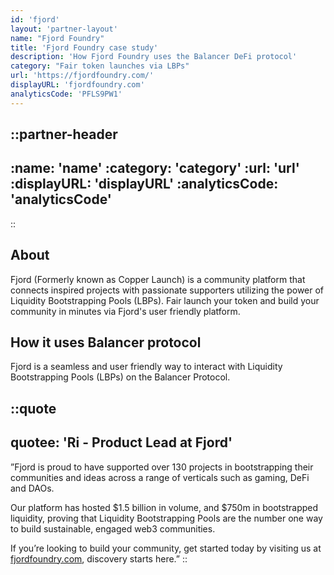 ```yaml
---
id: 'fjord'
layout: 'partner-layout'
name: "Fjord Foundry"
title: 'Fjord Foundry case study'
description: 'How Fjord Foundry uses the Balancer DeFi protocol'
category: "Fair token launches via LBPs"
url: 'https://fjordfoundry.com/'
displayURL: 'fjordfoundry.com'
analyticsCode: 'PFLS9PW1'
---
```


::partner-header
---
:name: 'name'
:category: 'category'
:url: 'url'
:displayURL: 'displayURL'
:analyticsCode: 'analyticsCode'
---
::

## About

Fjord (Formerly known as Copper Launch) is a community platform that connects inspired projects with passionate supporters utilizing the power of Liquidity Bootstrapping Pools (LBPs). Fair launch your token and build your community in minutes via Fjord's user friendly platform.

## How it uses Balancer protocol

Fjord is a seamless and user friendly way to interact with Liquidity Bootstrapping Pools (LBPs) on the Balancer Protocol.


::quote
---
quotee: 'Ri - Product Lead at Fjord'
---

”Fjord is proud to have supported over 130 projects in bootstrapping their communities and ideas across a range of verticals such as gaming, DeFi and DAOs.

Our platform has hosted $1.5 billion in volume, and $750m in bootstrapped liquidity, proving that Liquidity Bootstrapping Pools are the number one way to build sustainable, engaged web3 communities.

If you’re looking to build your community, get started today by visiting us at [fjordfoundry.com](https://fjordfoundry.com/), discovery starts here.”
::
